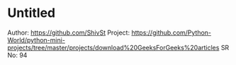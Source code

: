 # Untitled

Author: https://github.com/ShivSt
Project: https://github.com/Python-World/python-mini-projects/tree/master/projects/download%20GeeksForGeeks%20articles
SR No: 94
